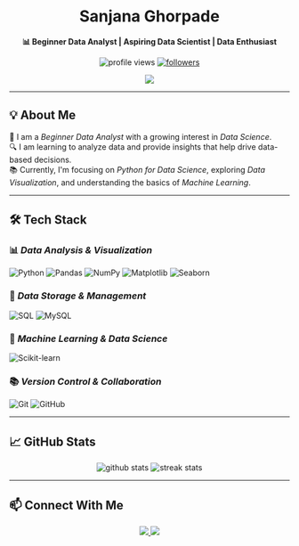 <h1 align="center">Sanjana Ghorpade</h1>
<p align="center">
  <strong>📊 Beginner Data Analyst | Aspiring Data Scientist | Data Enthusiast</strong>
</p>

<p align="center">
  <img src="https://komarev.com/ghpvc/?username=Sannjanaaa&label=Profile%20Views&color=0e75b6&style=flat" alt="profile views" />
  <a href="https://github.com/Sannjanaaa?tab=followers">
    <img src="https://img.shields.io/github/followers/Sannjanaaa?label=Followers&style=social" alt="followers" />
  </a>
</p>

<p align="center">
  <img src="https://readme-typing-svg.herokuapp.com?size=26&color=FF69B4&center=true&vCenter=true&width=700&lines=Welcome+to+my+GitHub+profile!;Data+Analysis+%7C+Python+%7C+Beginner+Level;Learning+and+exploring+data+with+passion!" />
</p>

---

## 💡 About Me  
💼 I am a *Beginner Data Analyst* with a growing interest in *Data Science*.  
🔍 I am learning to analyze data and provide insights that help drive data-based decisions.  
📚 Currently, I'm focusing on *Python for Data Science*, exploring *Data Visualization*, and understanding the basics of *Machine Learning*.

---

## 🛠 Tech Stack  

### 📊 *Data Analysis & Visualization*  
![Python](https://img.shields.io/badge/Python-3776AB?style=for-the-badge&logo=python&logoColor=white) ![Pandas](https://img.shields.io/badge/Pandas-150458?style=for-the-badge&logo=pandas&logoColor=white) ![NumPy](https://img.shields.io/badge/NumPy-013243?style=for-the-badge&logo=numpy&logoColor=white) ![Matplotlib](https://img.shields.io/badge/Matplotlib-003B57?style=for-the-badge&logo=matplotlib&logoColor=white) ![Seaborn](https://img.shields.io/badge/Seaborn-9E8C80?style=for-the-badge&logo=seaborn&logoColor=white)

### 💾 *Data Storage & Management*  
![SQL](https://img.shields.io/badge/SQL-4479A1?style=for-the-badge&logo=sqlite&logoColor=white) ![MySQL](https://img.shields.io/badge/MySQL-4479A1?style=for-the-badge&logo=mysql&logoColor=white)

### 🧠 *Machine Learning & Data Science*  
![Scikit-learn](https://img.shields.io/badge/Scikit_learn-F7931E?style=for-the-badge&logo=scikit-learn&logoColor=white)

### 📚 *Version Control & Collaboration*  
![Git](https://img.shields.io/badge/Git-F05032?style=for-the-badge&logo=git&logoColor=white) ![GitHub](https://img.shields.io/badge/GitHub-181717?style=for-the-badge&logo=github&logoColor=white)

---

## 📈 GitHub Stats  
<p align="center">
  <img src="https://github-readme-stats.vercel.app/api?username=Sannjanaaa&show_icons=true&theme=tokyonight" alt="github stats" />
  <img src="https://github-readme-streak-stats.herokuapp.com/?user=Sannjanaaa&theme=tokyonight" alt="streak stats" />
</p>

---

## 📫 Connect With Me  

<p align="center">
  <a href="https://www.linkedin.com/in/sanjana-ghorpade/" target="_blank" rel="noopener noreferrer">
    <img src="https://img.shields.io/badge/-LinkedIn-0A66C2?style=for-the-badge&logo=linkedin&logoColor=white">
  </a>
  <a href="mailto:ghorpadesanjana04@gmail.com">
    <img src="https://img.shields.io/badge/-Email-EA4335?style=for-the-badge&logo=gmail&logoColor=white">
  </a>
</p>
